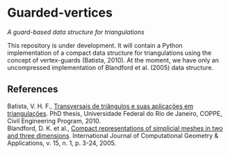 # Guarded-vertices
*A guard-based data structure for triangulations*

This repository is under development.
It will contain a Python implementation of a compact data structure for triangulations using the concept of vertex-guards (Batista, 2010).
At the moment, we have only an uncompressed implementation of Blandford et al. (2005) data structure.

## References

Batista, V. H. F., [Transversais de triângulos e suas aplicações em triangulações](http://objdig.ufrj.br/60/teses/coppe_d/VicenteHelanoFeitosaBatista.pdf). PhD thesis, Universidade Federal do Rio de Janeiro, COPPE, Civil Engineering Program, 2010.  
Blandford, D. K. et al., [Compact representations of simplicial meshes in two and three dimensions](https://www.worldscientific.com/doi/abs/10.1142/S0218195905001580). International Journal of Computational Geometry \& Applications, v. 15, n. 1, p. 3-24, 2005.
